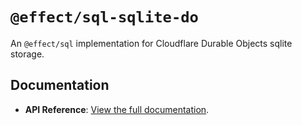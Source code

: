 # `@effect/sql-sqlite-do`

An `@effect/sql` implementation for Cloudflare Durable Objects sqlite storage.

## Documentation

- **API Reference**: [View the full documentation](https://effect-ts.github.io/effect/docs/sql-sqlite-do).
